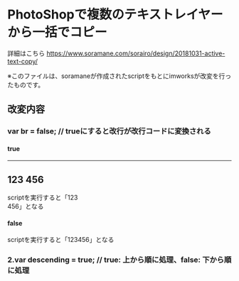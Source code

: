 # PhotoShopで複数のテキストレイヤーから一括でコピー
詳細はこちら
https://www.soramane.com/sorairo/design/20181031-active-text-copy/

※このファイルは、soramaneが作成されたscriptをもとにimworksが改変を行ったものです。

## 改変内容
### var br = false; // trueにすると改行が改行コードに変換される
#### true
---
123
456
---
scriptを実行すると「123<br>456」となる
#### false
scriptを実行すると「123456」となる

### 2.var descending = true; // true: 上から順に処理、false: 下から順に処理
